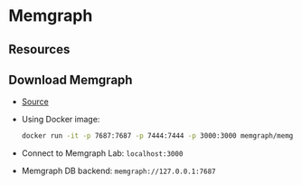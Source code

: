 # Memgraph

## Resources

## Download Memgraph

* [Source](https://memgraph.com/download)
* Using Docker image:

  ```bash
  docker run -it -p 7687:7687 -p 7444:7444 -p 3000:3000 memgraph/memgraph-platform
  ```

* Connect to Memgraph Lab: `localhost:3000`
* Memgraph DB backend: `memgraph://127.0.0.1:7687`
